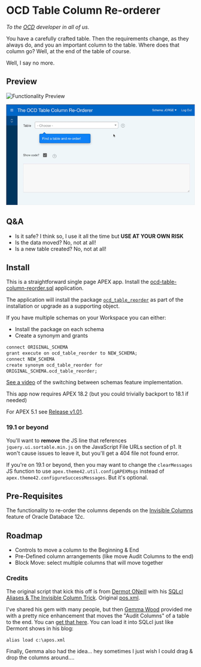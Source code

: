# OCD Table Column Re-orderer

_To the [OCD](https://www.mayoclinic.org/diseases-conditions/obsessive-compulsive-disorder/symptoms-causes/syc-20354432) developer in all of us._

You have a carefully crafted table. Then the requirements change, as they always do, and you an important column to the table. Where does that column go? Well, at the end of the table of course.

Well, I say no more.

## Preview
![Functionality Preview](/preview.gif?raw=true "Preview")

![Schema Switching](/docs/images/ocd-schema-switch-preview.gif?raw=true "Schema Switch Preview")


## Q&A
* Is it safe? I think so, I use it all the time but **USE AT YOUR OWN RISK**
* Is the data moved? No, not at all!
* Is a new table created? No, not at all!

## Install
This is a straightforward single page APEX app.
Install the [ocd-table-column-reorder.sql](apex/ocd-table-column-reorder.sql) application.

The application will install the package [`ocd_table_reorder`](plsql/ocd_table_reorder.plb) as part of the installation or upgrade as a supporting object.


If you have multiple schemas on your Workspace you can either:
   * Install the package on each schema
   * Create a synonym and grants

```
connect ORIGINAL_SCHEMA
grant execute on ocd_table_reorder to NEW_SCHEMA;
connect NEW_SCHEMA
create synonym ocd_table_reorder for ORIGINAL_SCHEMA.ocd_table_reorder;
```

[See a video](https://www.youtube.com/watch?v=KYMun3YObrI) of the switching between schemas feature implementation.


This app now requires APEX 18.2 (but you could trivially backport to 18.1 if needed)

For APEX 5.1 see [Release v1.01](releases/tag/v1.01).


### 19.1 or beyond
You'll want to **remove** the JS line that references `jquery.ui.sortable.min.js` on the JavaScript File URLs section of p1. It won't cause issues to leave it, but you'll get a 404 file not found error.

If you're on 19.1 or beyond, then you may want to change the `clearMessages` JS function to use `apex.theme42.util.configAPEXMsgs` instead of `apex.theme42.configureSuccessMessages`. But it's optional.


## Pre-Requisites

The functionality to re-order the columns depends on the [Invisible Columns](https://oracle-base.com/articles/12c/invisible-columns-12cr1) feature of Oracle Databace 12c.

## Roadmap

* Controls to move a column to the Beginning & End
* Pre-Defined column arrangements (like move Audit Columns to the end)
* Block Move: select multiple columns that will move together


### Credits
The original script that kick this off is from [Dermot ONeill](https://twitter.com/dermotoneill) with his [SQLcl](https://www.oracle.com/database/technologies/appdev/sqlcl.html) [Aliases & The Invisible Column Trick](http://dermotoneill.blogspot.co.uk/2015/11/sqlcl-aliases-invisible-column-trick.html). Original [pos.xml](https://gist.github.com/dermotoneill/b654404f112846212d4d).

I've shared his gem with many people, but then [Gemma Wood](https://twitter.com/gemmawood) provided me with a pretty nice enhancement that moves the "Audit Columns" of a table to the end. You can [get that here](scripts/apos.xml).  You can load it into SQLcl just like Dermont shows in his blog:

```
alias load c:\apos.xml
```


Finally, Gemma also had the idea... hey sometimes I just wish I could drag & drop the columns around....
